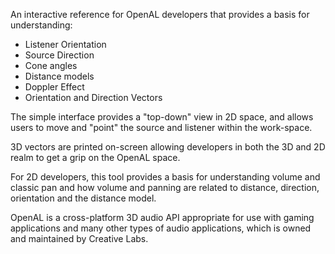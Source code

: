 An interactive reference for OpenAL developers that provides a basis for understanding:

- Listener Orientation
- Source Direction
- Cone angles
- Distance models
- Doppler Effect
- Orientation and Direction Vectors

The simple interface provides a "top-down" view in 2D space, and allows users to move and "point" the source and listener within the work-space.

3D vectors are printed on-screen allowing developers in both the 3D and 2D realm to get a grip on the OpenAL space.

For 2D developers, this tool provides a basis for understanding volume and classic pan and how volume and panning are related to distance, direction, orientation and the distance model.

OpenAL is a cross-platform 3D audio API appropriate for use with gaming applications and many other types of audio applications, which is owned and maintained by Creative Labs.
